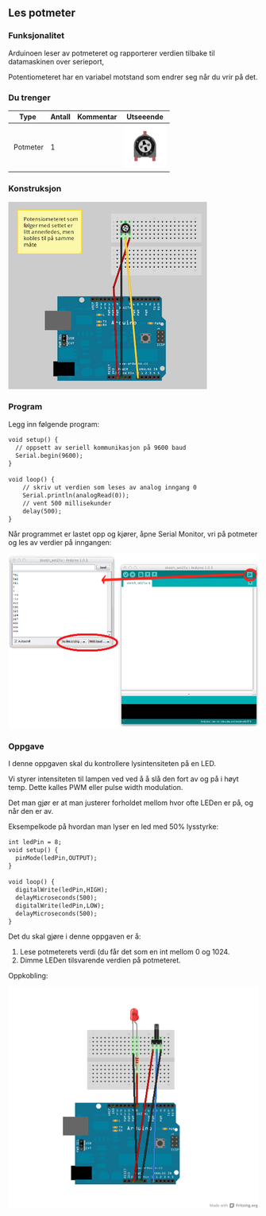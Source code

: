 
## Les potmeter



### Funksjonalitet

Arduinoen leser av potmeteret og rapporterer verdien tilbake til datamaskinen over serieport,

Potentiometeret har en variabel motstand som endrer seg når du vrir på det.

### Du trenger

| Type          | Antall           | Kommentar  |  Utseeende |
| ------------- | :------------- |:-----| ---- |
| Potmeter	| 1 | | ![LED](../img/potmeter.png)


### Konstruksjon

![](./oppg2.png)

### Program

Legg inn følgende program:

```
void setup() {
  // oppsett av seriell kommunikasjon på 9600 baud
  Serial.begin(9600);
}

void loop() {
    // skriv ut verdien som leses av analog inngang 0
    Serial.println(analogRead(0));
    // vent 500 millisekunder
    delay(500);
}
```



Når programmet er lastet opp og kjører, åpne Serial Monitor, vri på potmeter og les av verdier på inngangen:

![](./runoppg2.png)


### Oppgave
I denne oppgaven skal du kontrollere lysintensiteten på en LED. 

Vi styrer intensiteten til lampen ved ved å å slå den fort av og på i høyt temp.  Dette kalles PWM eller pulse width modulation. 

Det man gjør er at man justerer forholdet mellom hvor ofte LEDen er på, og når den er av.

Eksempelkode på hvordan man lyser en led med 50% lysstyrke:

```
int ledPin = 8;
void setup() {
  pinMode(ledPin,OUTPUT);
}

void loop() {
  digitalWrite(ledPin,HIGH);
  delayMicroseconds(500);
  digitalWrite(ledPin,LOW);
  delayMicroseconds(500);
}
```

Det du skal gjøre i denne oppgaven er å:

1. Lese potmeterets verdi (du får det som en int mellom 0 og 1024.
2. Dimme LEDen tilsvarende verdien på potmeteret.

Oppkobling:

![](./pot_pwm.png)
